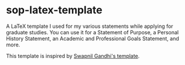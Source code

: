 # sop-latex-template
A LaTeX template I used for my various statements while applying for graduate studies. You can use it for a Statement of Purpose, a Personal History Statement, an Academic and Professional Goals Statement, and more.

This template is inspired by [Swapnil Gandhi's template](https://github.com/Swapnil-Gandhi/SoP-Template).
